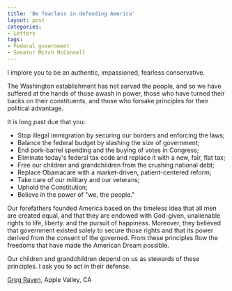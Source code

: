 ```yaml
---
title: 'Be fearless in defending America'
layout: post
categories:
- Letters
tags:
- Federal government
- Senator Mitch McConnell
---
```


I implore you to be an authentic, impassioned, fearless conservative.

The Washington establishment has not served the people, and so we have suffered at the hands of those awash in power, those who have turned their backs on their constituents, and those who forsake principles for their political advantage.

It is long past due that you:

- Stop illegal immigration by securing our borders and enforcing the laws;
- Balance the federal budget by slashing the size of government;
- End pork-barrel spending and the buying of votes in Congress;
- Eliminate today's federal tax code and replace it with a new, fair, flat tax;
- Free our children and grandchildren from the crushing national debt;
- Replace Obamacare with a market-driven, patient-centered reform;
- Take care of our military and our veterans;
- Uphold the Constitution;
- Believe in the power of "we, the people."

Our forefathers founded America based on the timeless idea that all men are created equal, and that they are endowed with God-given, unalienable rights to life, liberty. and the pursuit of happiness. Moreover, they believed that government existed solely to secure those rights and that its power derived from the consent of the governed. From these principles flow the freedoms that have made the American Dream possible.

Our children and grandchildren depend on us as stewards of these principles. I ask you to act in their defense.

[Greg Raven](https://www.gregraven.org/), Apple Valley, CA
